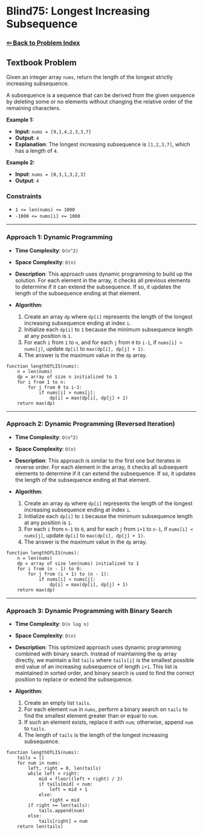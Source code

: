 # Blind75: Longest Increasing Subsequence

### [⇦ Back to Problem Index](../../index.md)

## Textbook Problem

Given an integer array `nums`, return the length of the longest strictly increasing subsequence.

A subsequence is a sequence that can be derived from the given sequence by deleting some or no elements without changing the relative order of the remaining characters.

**Example 1:**

-   **Input**: `nums = [9,1,4,2,3,3,7]`
-   **Output**: `4`
-   **Explanation**: The longest increasing subsequence is `[1,2,3,7]`, which has a length of `4`.

**Example 2:**

-   **Input**: `nums = [0,3,1,3,2,3]`
-   **Output**: `4`

### Constraints

-   `1 <= len(nums) <= 1000`
-   `-1000 <= nums[i] <= 1000`

---

### Approach 1: Dynamic Programming

-   **Time Complexity**: `O(n^2)`
-   **Space Complexity**: `O(n)`
-   **Description**: This approach uses dynamic programming to build up the solution. For each element in the array, it checks all previous elements to determine if it can extend the subsequence. If so, it updates the length of the subsequence ending at that element.
-   **Algorithm**:

    1. Create an array `dp` where `dp[i]` represents the length of the longest increasing subsequence ending at index `i`.
    2. Initialize each `dp[i]` to `1` because the minimum subsequence length at any position is `1`.
    3. For each `i` from `1` to `n`, and for each `j` from `0` to `i-1`, if `nums[i] > nums[j]`, update `dp[i]` to `max(dp[i], dp[j] + 1)`.
    4. The answer is the maximum value in the `dp` array.

```pseudo
function lengthOfLIS(nums):
	n = len(nums)
	dp = array of size n initialized to 1
	for i from 1 to n:
		for j from 0 to i-1:
			if nums[i] > nums[j]:
				dp[i] = max(dp[i], dp[j] + 1)
	return max(dp)
```

---

### Approach 2: Dynamic Programming (Reversed Iteration)

-   **Time Complexity**: `O(n^2)`
-   **Space Complexity**: `O(n)`
-   **Description**: This approach is similar to the first one but iterates in reverse order. For each element in the array, it checks all subsequent elements to determine if it can extend the subsequence. If so, it updates the length of the subsequence ending at that element.
-   **Algorithm**:

    1. Create an array `dp` where `dp[i]` represents the length of the longest increasing subsequence ending at index `i`.
    2. Initialize each `dp[i]` to `1` because the minimum subsequence length at any position is `1`.
    3. For each `i` from `n-1` to `0`, and for each `j` from `i+1` to `n-1`, if `nums[i] < nums[j]`, update `dp[i]` to `max(dp[i], dp[j] + 1)`.
    4. The answer is the maximum value in the `dp` array.

```pseudo
function lengthOfLIS(nums):
    n = len(nums)
    dp = array of size len(nums) initialized to 1
    for i from (n - 1) to 0:
        for j from (i + 1) to (n - 1):
            if nums[i] < nums[j]:
                dp[i] = max(dp[i], dp[j] + 1)
    return max(dp)
```

---

### Approach 3: Dynamic Programming with Binary Search

-   **Time Complexity**: `O(n log n)`
-   **Space Complexity**: `O(n)`
-   **Description**: This optimized approach uses dynamic programming combined with binary search. Instead of maintaining the `dp` array directly, we maintain a list `tails` where `tails[i]` is the smallest possible end value of an increasing subsequence of length `i+1`. This list is maintained in sorted order, and binary search is used to find the correct position to replace or extend the subsequence.
-   **Algorithm**:

    1. Create an empty list `tails`.
    2. For each element `num` in `nums`, perform a binary search on `tails` to find the smallest element greater than or equal to `num`.
    3. If such an element exists, replace it with `num`; otherwise, append `num` to `tails`.
    4. The length of `tails` is the length of the longest increasing subsequence.

```pseudo
function lengthOfLIS(nums):
	tails = []
	for num in nums:
		left, right = 0, len(tails)
		while left < right:
			mid = floor((left + right) / 2)
			if tails[mid] < num:
				left = mid + 1
			else:
				right = mid
		if right >= len(tails):
			tails.append(num)
		else:
			tails[right] = num
	return len(tails)
```
